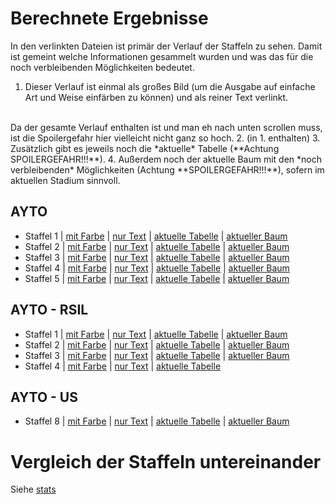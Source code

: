 # Berechnete Ergebnisse

In den verlinkten Dateien ist primär der Verlauf der Staffeln zu sehen. Damit
ist gemeint welche Informationen gesammelt wurden und was das für die noch
verbleibenden Möglichkeiten bedeutet.

1. Dieser Verlauf ist einmal als großes Bild (um die Ausgabe auf einfache Art und
Weise einfärben zu können) und als reiner Text verlinkt.
<br>
Da der gesamte Verlauf enthalten ist und man eh nach unten scrollen muss, ist die
Spoilergefahr hier vielleicht nicht ganz so hoch.
2. (in 1. enthalten)
3. Zusätzlich gibt es jeweils noch die *aktuelle* Tabelle (**Achtung SPOILERGEFAHR!!!**).
4. Außerdem noch der aktuelle Baum mit den *noch verbleibenden* Möglichkeiten (Achtung
**SPOILERGEFAHR!!!**), sofern im aktuellen Stadium sinnvoll.

## AYTO
- Staffel 1 | [mit Farbe](s01/s01.col.png) | [nur Text](s01/s01.txt) | [aktuelle Tabelle](s01/s01_tab.png) | [aktueller Baum](s01/s01.pdf)
- Staffel 2 | [mit Farbe](s02/s02.col.png) | [nur Text](s02/s02.txt) | [aktuelle Tabelle](s02/s02_tab.png) | [aktueller Baum](s02/s02.pdf)
- Staffel 3 | [mit Farbe](s03/s03.col.png) | [nur Text](s03/s03.txt) | [aktuelle Tabelle](s03/s03_tab.png) | [aktueller Baum](s03/s03.pdf)
- Staffel 4 | [mit Farbe](s04/s04.col.png) | [nur Text](s04/s04.txt) | [aktuelle Tabelle](s04/s04_tab.png) | [aktueller Baum](s04/s04.pdf)
- Staffel 5 | [mit Farbe](s05/s05.col.png) | [nur Text](s05/s05.txt) | [aktuelle Tabelle](s05/s05_tab.png) | [aktueller Baum](s05/s05.pdf)

## AYTO - RSIL
- Staffel 1 | [mit Farbe](s01r/s01r.col.png) | [nur Text](s01r/s01r.txt) | [aktuelle Tabelle](s01r/s01r_tab.png) | [aktueller Baum](s01r/s01r.pdf)
- Staffel 2 | [mit Farbe](s02r/s02r.col.png) | [nur Text](s02r/s02r.txt) | [aktuelle Tabelle](s02r/s02r_tab.png) | [aktueller Baum](s02r/s02r.pdf)
- Staffel 3 | [mit Farbe](s03r/s03r.col.png) | [nur Text](s03r/s03r.txt) | [aktuelle Tabelle](s03r/s03r_tab.png) | [aktueller Baum](s03r/s03r.pdf)
- Staffel 4 | [mit Farbe](s04r/s04r.col.png) | [nur Text](s04r/s04r.txt) | [aktuelle Tabelle](s04r/s04r_tab.png)

## AYTO - US
- Staffel 8 | [mit Farbe](us08/us08.col.png) | [nur Text](us08/us08.txt) | [aktuelle Tabelle](us08/us08_tab.png) | [aktueller Baum](us08/us08.pdf)

# Vergleich der Staffeln untereinander

Siehe [stats](stats.html)
